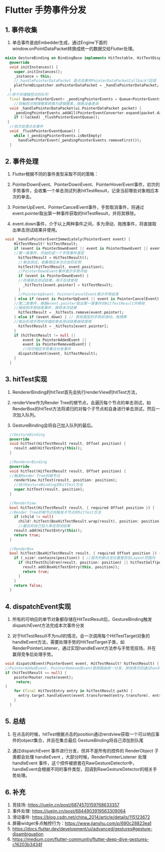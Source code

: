 # Flutter 手势事件分发

## 1. 事件收集

1. 单击事件是由Embedder生成，通过Engine下面的window.onPointDataPacket转换成统一的数据交给Flutter处理。

```dart
mixin GestureBinding on BindingBase implements HitTestable, HitTestDispatcher,         HitTestTarget {
  @override
  void initInstances() {
    super.initInstances();
    _instance = this;
    //_handlePointerDataPacket 是点击事件PointerDataPacketCallback?回调
    platformDispatcher.onPointerDataPacket = _handlePointerDataPacket;
  }
 //用于存储触控点的队列
  final Queue<PointerEvent> _pendingPointerEvents = Queue<PointerEvent>();
    //将触控点物理像素转换为逻辑像素，隔离设备差异
  void _handlePointerDataPacket(ui.PointerDataPacket packet) {
    _pendingPointerEvents.addAll(PointerEventConverter.expand(packet.data, window.devicePixelRatio));
    if (!locked) _flushPointerEventQueue();
 }
  //依次处理点击事件
  void _flushPointerEventQueue() {
    while (_pendingPointerEvents.isNotEmpty)
      handlePointerEvent(_pendingPointerEvents.removeFirst());
  }
```

## 2. 事件处理

1. Flutter根据不同的事件类型采取不同的策略：

2. PointerDownEvent、PointerDownEvent、PointerHoverEvent事件，初次的手势事件，会收集一个单击测试列表hitTestResult，记录当前哪些对象相应本次的单击。

3. PointerUpEvent、PointerCancelEvent事件，手势取消事件，将通过event.pointer取出第一种事件获取的hitTestResult，并将其移除。

4. event.down事件，介于以上两种事件之间，多为滑动、拖拽事件，将直接取出单击测试结果并使用。

```dart
void _handlePointerEventImmediately(PointerEvent event) {
    HitTestResult? hitTestResult;
    if (event is PointerDownEvent || event is PointerDownEvent || event is PointerHoverEvent) {
    //第一类事件，开始形成一个手势事件类型
      hitTestResult = HitTestResult();
      //单击测试，收集相应本次点击的实例
      hitTest(hitTestResult, event.position);
      //PointerDownEvent事件表示手势开始
      if (event is PointerDownEvent) { 
      //存储单击测试结果，用于后续使用
        _hitTests[event.pointer] = hitTestResult;
      }
      //PointerUpEvent、PointerCancelEvent表示手势结束
    } else if (event is PointerUpEvent || event is PointerCancelEvent) {
    //第二类事件，根据event.pointer取出第一类事件的HitTestResult并移除
    //接收到手势结束事件，移除本次结果
      hitTestResult = _hitTests.remove(event.pointer);
    } else if (event.down) { // 其他类型的手势如滑动、拖拽等
    //取出形成手势时存储的单击测试结果继续使用
      hitTestResult = _hitTests[event.pointer];
    }
    if (hitTestResult != null ||
        event is PointerAddedEvent ||
        event is PointerRemovedEvent) {
        //向可相应手势集合分发事件
      dispatchEvent(event, hitTestResult);
    }
  }
```

## 3. hitTest实现

1. RendererBinding的hitTest首先会执行renderView的hitTest方法，

2. renderView作为Render Tree的根节点，会遍历每个节点的单击测试，如RenderBox的hitTest方法将递归的对每个子节点和自身进行单击测试，然后一次加入队列。

3. GestureBinding会将自己加入队列的最后。

```dart
  //GestureBinding
  @override
  void hitTest(HitTestResult result, Offset position) {
    result.add(HitTestEntry(this));
  }
  
  //RendererBinding
  @override
  void hitTest(HitTestResult result, Offset position) {
  //触发Render Tree的根节点
    renderView.hitTest(result, position: position);
    //执行GestureBinding的hitTest方法
    super.hitTest(result, position);
  }
  
  //RenderView
  bool hitTest(HitTestResult result, { required Offset position }) {
  //Render Tree的根节点将触发子节点的hitTest方法
    if (child != null)
      child!.hitTest(BoxHitTestResult.wrap(result), position: position);
      //最后将自己加入单击测试结果
    result.add(HitTestEntry(this));
    return true;
  }
  
  //RenderBox
  bool hitTest(BoxHitTestResult result, { required Offset position }) {
    if (_size!.contains(position)) { //首先判断点击位置是否在Layout范围内
      if (hitTestChildren(result, position: position) || hitTestSelf(position)) {//再判断子节点或者自身是否通过单击测试
        result.add(BoxHitTestEntry(this, position));
        return true;
      }
    }
    return false;
  }

```

## 4. dispatchEvent实现
1. 所有的可响应的单节对象都存储在HitTestResult后，GestureBinding触发dispatchEvent方法完成本次事件分发

2. 对于hitTestResult不为null的情况，会一次调用每个HitTestTarget对象的handleEvent方法，需要处理手势的HitTestTarget子类，如RenderPointerListener，通过实现handleEvent方法参与手势竞技场，并在赢得竞争后处理手势。

```dart
void dispatchEvent(PointerEvent event, HitTestResult? hitTestResult) {
//PointerAddedEvent、PointerRemovedEvent使用路由统一分发，其他情况则通过handleEvent方法处理
if (hitTestResult == null) {
    pointerRouter.route(event);
     return;
}
    for (final HitTestEntry entry in hitTestResult.path) {
      entry.target.handleEvent(event.transformed(entry.transform), entry);
    }
  }
```

## 5. 总结

1.  在点击的时候，hitTest根据点击的position通过rendview获取一个可以响应事件的object集合，并且在集合最后 GestureBinding将自己添加到队尾

2. 通过dispatchEvent 事件进行分发，但并不是所有的控件的 RenderObject 子类都会处理 handleEvent ，大部分时候，RenderPointerListener 处理 handleEvent 事件，这个控件被嵌套在RawGestureDetector中，handleEvent会根据不同的事件类型，回调到RawGestureDetector的相关手势处理。

## 6. 补充
1. 竞技场: https://juejin.cn/post/6874570159768633357
2. 事件处理: https://juejin.cn/post/6844903919563309064
3. 滑动事件: https://blog.csdn.net/china_2014/article/details/115123672
4. 屏蔽widget多点触控行为：https://www.jianshu.com/p/690c28823ea1
5. https://docs.flutter.dev/development/ui/advanced/gestures#gesture-disambiguation
6. https://medium.com/flutter-community/flutter-deep-dive-gestures-c16203b3434f
